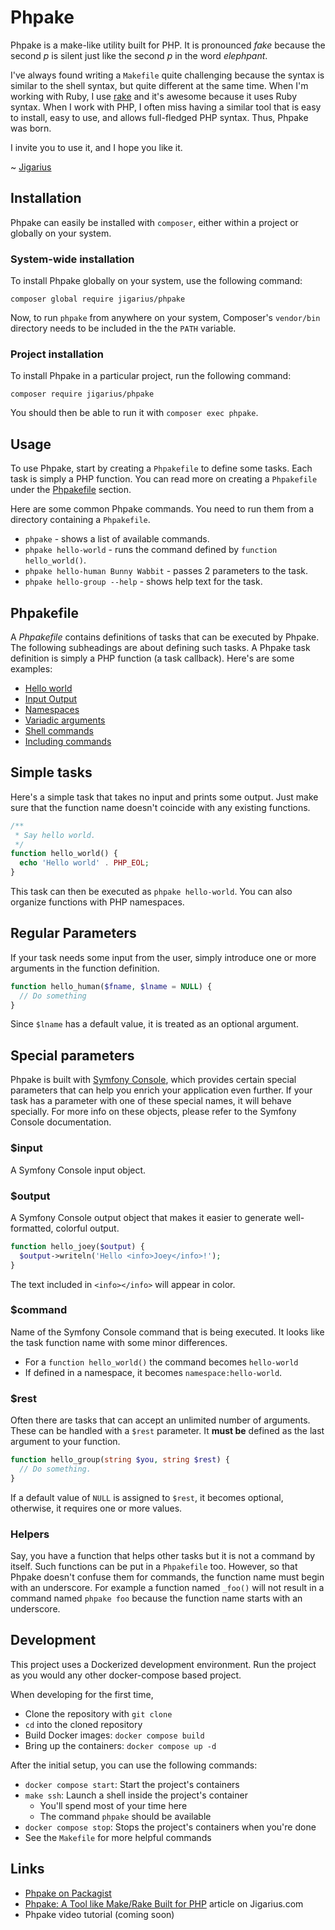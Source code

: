 # Phpake

Phpake is a make-like utility built for PHP. It is pronounced *fake* because
the second *p* is silent just like the second *p* in the word *elephpant*.

I've always found writing a `Makefile` quite challenging because the syntax
is similar to the shell syntax, but quite different at the same time.
When I'm working with Ruby, I use [rake](https://github.com/ruby/rake) and
it's awesome because it uses Ruby syntax. When I work with PHP, I often
miss having a similar tool that is easy to install, easy to use, and allows
full-fledged PHP syntax. Thus, Phpake was born.

I invite you to use it, and I hope you like it.

~ [Jigarius](https://jigarius.com/)

## Installation

Phpake can easily be installed with `composer`, either within a project or
globally on your system.

### System-wide installation

To install Phpake globally on your system, use the following command:

    composer global require jigarius/phpake

Now, to run `phpake` from anywhere on your system, Composer's
`vendor/bin` directory needs to be included in the the `PATH` variable.

### Project installation

To install Phpake in a particular project, run the following command:

    composer require jigarius/phpake

You should then be able to run it with `composer exec phpake`.

## Usage

To use Phpake, start by creating a `Phpakefile` to define some tasks.
Each task is simply a PHP function. You can read more on creating a
`Phpakefile` under the [Phpakefile](#Phpakefile) section.

Here are some common Phpake commands. You need to run them from a directory
containing a `Phpakefile`.

- `phpake` - shows a list of available commands.
- `phpake hello-world` - runs the command defined by `function hello_world()`.
- `phpake hello-human Bunny Wabbit` - passes 2 parameters to the task.
- `phpake hello-group --help` - shows help text for the task.

## Phpakefile

A *Phpakefile* contains definitions of tasks that can be executed by Phpake. 
The following subheadings are about defining such tasks. A Phpake task definition
is simply a PHP function (a task callback). Here's are some examples:

- [Hello world](examples/hello-world.phpakefile)
- [Input Output](examples/input-output.phpakefile)
- [Namespaces](examples/fizzbuzz.phpakefile)
- [Variadic arguments](examples/variadic.phpakefile)
- [Shell commands](examples/shell.phpakefile)
- [Including commands](Phpakefile)

## Simple tasks

Here's a simple task that takes no input and prints some output. Just make
sure that the function name doesn't coincide with any existing functions.

```php
/**
 * Say hello world.
 */
function hello_world() {
  echo 'Hello world' . PHP_EOL;
}
```

This task can then be executed as `phpake hello-world`. You can also organize
functions with PHP namespaces.

## Regular Parameters

If your task needs some input from the user, simply introduce one or more
arguments in the function definition.

```php
function hello_human($fname, $lname = NULL) {
  // Do something
}
```

Since `$lname` has a default value, it is treated as an optional argument.

## Special parameters

Phpake is built with [Symfony Console](https://symfony.com/doc/current/components/console.html),
which provides certain special parameters that can help you enrich your
application even further. If your task has a parameter with one of these
special names, it will behave specially. For more info on these objects,
please refer to the Symfony Console documentation.

### $input

A Symfony Console input object.

### $output

A Symfony Console output object that makes it easier to generate
well-formatted, colorful output.

```php
function hello_joey($output) {
  $output->writeln('Hello <info>Joey</info>!');
}
```

The text included in `<info></info>` will appear in color.

### $command

Name of the Symfony Console command that is being executed. It looks like the
task function name with some minor differences.

- For a `function hello_world()` the command becomes `hello-world`
- If defined in a namespace, it becomes `namespace:hello-world`.

### $rest

Often there are tasks that can accept an unlimited number of arguments. These
can be handled with a `$rest` parameter. It **must be** defined as the last
argument to your function.

```php
function hello_group(string $you, string $rest) {
  // Do something.
}
```

If a default value of `NULL` is assigned to `$rest`, it becomes optional,
otherwise, it requires one or more values.

### Helpers

Say, you have a function that helps other tasks but it is not a command by
itself. Such functions can be put in a `Phpakefile` too. However, so that
Phpake doesn't confuse them for commands, the function name must begin with
an underscore. For example a function named `_foo()` will not result in a
command named `phpake foo` because the function name starts with an underscore.

## Development

This project uses a Dockerized development environment. Run the project as
you would any other docker-compose based project.

When developing for the first time,

- Clone the repository with `git clone`
- `cd` into the cloned repository
- Build Docker images: `docker compose build`
- Bring up the containers: `docker compose up -d`

After the initial setup, you can use the following commands:

- `docker compose start`: Start the project's containers
- `make ssh`: Launch a shell inside the project's container
  - You'll spend most of your time here
  - The command `phpake` should be available
- `docker compose stop`: Stops the project's containers when you're done
- See the `Makefile` for more helpful commands

## Links

- [Phpake on Packagist](https://packagist.org/packages/jigarius/phpake)
- [Phpake: A Tool like Make/Rake Built for PHP](https://jigarius.com/blog/phpake) article on Jigarius.com
- Phpake video tutorial (coming soon)